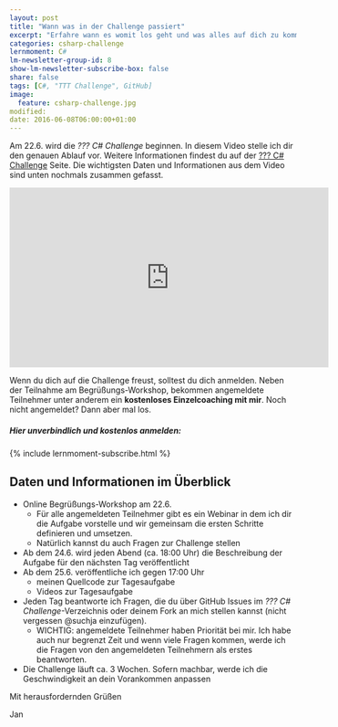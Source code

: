 ```yaml
---
layout: post
title: "Wann was in der Challenge passiert"
excerpt: "Erfahre wann es womit los geht und was alles auf dich zu kommt."
categories: csharp-challenge
lernmoment: C#
lm-newsletter-group-id: 8
show-lm-newsletter-subscribe-box: false
share: false
tags: [C#, "TTT Challenge", GitHub]
image:
  feature: csharp-challenge.jpg
modified:
date: 2016-06-08T06:00:00+01:00
---
```


Am 22.6. wird die *??? C# Challenge* beginnen. In diesem Video stelle ich dir den genauen Ablauf vor. Weitere Informationen findest du auf der [??? C# Challenge](/csharp-challenge/) Seite. Die wichtigsten Daten und Informationen aus dem Video sind unten nochmals zusammen gefasst.

<iframe width="560" height="315" src="https://www.youtube-nocookie.com/embed/sRmq_hPWZkQ" frameborder="0" allow="encrypted-media" allowfullscreen></iframe>

Wenn du dich auf die Challenge freust, solltest du dich anmelden. Neben der Teilnahme am Begrüßungs-Workshop, bekommen angemeldete Teilnehmer unter anderem ein **kostenloses Einzelcoaching mit mir**. Noch nicht angemeldet? Dann aber mal los.

<div class="subscribe-notice">
  <h5>Hier unverbindlich und kostenlos anmelden:</h5>
    {% include lernmoment-subscribe.html %}
</div>

## Daten und Informationen im Überblick

- Online Begrüßungs-Workshop am 22.6.
  - Für alle angemeldeten Teilnehmer gibt es ein Webinar in dem ich dir die Aufgabe vorstelle und wir gemeinsam die ersten Schritte definieren und umsetzen.
  - Natürlich kannst du auch Fragen zur Challenge stellen
- Ab dem 24.6. wird jeden Abend (ca. 18:00 Uhr) die Beschreibung der Aufgabe für den nächsten Tag veröffentlicht
- Ab dem 25.6. veröffentliche ich gegen 17:00 Uhr
  - meinen Quellcode zur Tagesaufgabe
  - Videos zur Tagesaufgabe
- Jeden Tag beantworte ich Fragen, die du über GitHub Issues im *??? C# Challenge*-Verzeichnis oder deinem Fork an mich stellen kannst (nicht vergessen @suchja einzufügen).
  - WICHTIG: angemeldete Teilnehmer haben Priorität bei mir. Ich habe auch nur begrenzt Zeit und wenn viele Fragen kommen, werde ich die Fragen von den angemeldeten Teilnehmern als erstes beantworten.
- Die Challenge läuft ca. 3 Wochen. Sofern machbar, werde ich die Geschwindigkeit an dein Vorankommen anpassen

Mit herausfordernden Grüßen

Jan
